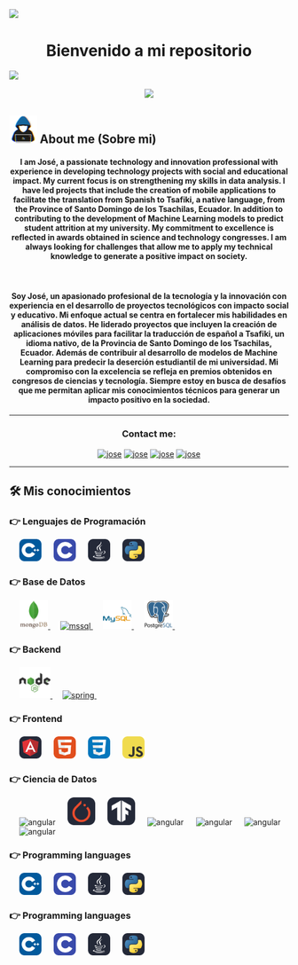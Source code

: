 <!--horizontal divider(gradiant)-->
<img src="https://user-images.githubusercontent.com/73097560/115834477-dbab4500-a447-11eb-908a-139a6edaec5c.gif">

<!--h1 without bottom border-->

<h1 align="center"><b>Bienvenido a mi repositorio</b></h1>

<!--horizontal divider(gradiant)-->
<img src="https://user-images.githubusercontent.com/73097560/115834477-dbab4500-a447-11eb-908a-139a6edaec5c.gif">

<p align="center">
  <a href="https://github.com/DenverCoder1/readme-typing-svg"><img src="https://readme-typing-svg.herokuapp.com?font=Time+New+Roman&color=cyan&size=25&center=true&vCenter=true&width=600&height=100&lines=Ing.+en+Tecnologias+de+la+Informacion;Analista+de+Datos;Freelance;Programador"></a>
</p>

## <picture><img src = "https://github.com/0xAbdulKhalid/0xAbdulKhalid/raw/main/assets/mdImages/about_me.gif" width = 50px></picture> **About me (Sobre mi)**

<h4 align="center">I am José, a passionate technology and innovation professional with experience in developing technology projects with social and educational impact. My current focus is on strengthening my skills in data analysis. I have led projects that include the creation of mobile applications to facilitate the translation from Spanish to Tsafiki, a native language, from the Province of Santo Domingo de los Tsachilas, Ecuador. In addition to contributing to the development of Machine Learning models to predict student attrition at my university. My commitment to excellence is reflected in awards obtained in science and technology congresses. I am always looking for challenges that allow me to apply my technical knowledge to generate a positive impact on society.</h4>

<br>

<h4 align="center">Soy José, un apasionado profesional de la tecnología y la innovación con experiencia en el desarrollo de proyectos tecnológicos con impacto social y educativo. Mi enfoque actual se centra en fortalecer mis habilidades en análisis de datos. He liderado proyectos que incluyen la creación de aplicaciones móviles para facilitar la traducción de español a Tsafiki, un idioma nativo, de la Provincia de Santo Domingo de los Tsachilas, Ecuador. Además de contribuir al desarrollo de modelos de Machine Learning para predecir la deserción estudiantil de mi universidad. Mi compromiso con la excelencia se refleja en premios obtenidos en congresos de ciencias y tecnología. Siempre estoy en busca de desafíos que me permitan aplicar mis conocimientos técnicos para generar un impacto positivo en la sociedad.</h4>

<!-- CONNECTION -->
<hr>      
<h3 align="center">Contact me:</h3>
<p align="center">
  <a href="https://www.linkedin.com/in/jose-ruiz-0367b4168/" target="blank"><img align="center" src="https://raw.githubusercontent.com/rahuldkjain/github-profile-readme-generator/master/src/images/icons/Social/linked-in-alt.svg" alt="jose" height="30" width="40" /></a>
  <a href="https://www.facebook.com/profile.php?id=100001955675666&ref=xav_ig_profile_web" target="blank"><img align="center" src="https://raw.githubusercontent.com/rahuldkjain/github-profile-readme-generator/master/src/images/icons/Social/facebook.svg" alt="jose" height="30" width="40" /></a>
  <a href="https://www.instagram.com/jose_r305/" target="blank"><img align="center" src="https://raw.githubusercontent.com/rahuldkjain/github-profile-readme-generator/master/src/images/icons/Social/instagram.svg" alt="jose" height="30" width="40" /></a>
  <a href="https://www.tiktok.com/@jose.r301" target="blank"><img align="center" src="https://i.pinimg.com/736x/73/f8/6c/73f86cb8c6f319a934b82458eaa27ba6.jpg" alt="jose" height="37" width="42" /></a>
  
</p>

<hr>

## 🛠️ Mis conocimientos

### 👉 Lenguajes de Programación

<p align="left"> 
  &emsp; 
  <a href="https://www.bloodshed.net/" target="_blank"> <img src="https://raw.githubusercontent.com/tandpfun/skill-icons/af89bcc5e478013caaa514c31a3789f25e818193/icons/CPP.svg" alt="c++" width="40" height="40"/></a>
  &emsp;
  <a href="https://visualstudio.microsoft.com/es/vs/features/cplusplus/" target="_blank"> <img src="https://raw.githubusercontent.com/tandpfun/skill-icons/af89bcc5e478013caaa514c31a3789f25e818193/icons/C.svg" alt="c" width="40" height="40"/></a>
  &emsp;
  <a href="https://www.java.com/es/" target="_blank"> <img src="https://raw.githubusercontent.com/tandpfun/skill-icons/af89bcc5e478013caaa514c31a3789f25e818193/icons/Java-Dark.svg" alt="java" width="40" height="40"/></a>
  &emsp;
  <a href="https://www.python.org/" target="_blank"> <img src="https://raw.githubusercontent.com/tandpfun/skill-icons/af89bcc5e478013caaa514c31a3789f25e818193/icons/Python-Dark.svg" alt="python" width="40" height="40"/></a>
  &emsp;

</p>

### 👉 Base de Datos

<p align="left"> 
  &emsp;
   <a href="https://www.mongodb.com/" target="_blank"> <img src="https://raw.githubusercontent.com/devicons/devicon/master/icons/mongodb/mongodb-original-wordmark.svg" alt="mongodb" width="52" height="52"/> </a>
  &emsp; 
  <a href="https://www.microsoft.com/en-us/sql-server" target="_blank"> <img src="https://www.svgrepo.com/show/303229/microsoft-sql-server-logo.svg" alt="mssql" width="52" height="52"/> </a> 
  &emsp;
  <a href="https://www.mysql.com/" target="_blank"> <img src="https://raw.githubusercontent.com/devicons/devicon/master/icons/mysql/mysql-original-wordmark.svg" alt="mysql" width="52" height="52"/> </a> 
  &emsp; 
  <a href="https://www.postgresql.org" target="_blank"> <img src="https://raw.githubusercontent.com/devicons/devicon/master/icons/postgresql/postgresql-original-wordmark.svg" alt="postgresql" width="52" height="52"/> </a> 
  &emsp; 

</p>

### 👉 Backend

<p align="left"> 
  &emsp; 
  <a href="https://nodejs.org" target="_blank"> <img src="https://raw.githubusercontent.com/devicons/devicon/master/icons/nodejs/nodejs-original-wordmark.svg" alt="nodejs" width="56" height="56"/> </a> 
  &emsp;
  <a href="https://spring.io/" target="_blank"> <img src="https://www.vectorlogo.zone/logos/springio/springio-icon.svg" alt="spring" width="45" height="45"/> </a> 
  &emsp;

</p>

### 👉 Frontend

<p align="left"> 
  &emsp; 
  <a target="_blank"> <img src="https://raw.githubusercontent.com/tandpfun/skill-icons/af89bcc5e478013caaa514c31a3789f25e818193/icons/Angular-Dark.svg" alt="angular" width="40" height="40"/></a>
  &emsp;
  <a target="_blank"> <img src="https://raw.githubusercontent.com/tandpfun/skill-icons/af89bcc5e478013caaa514c31a3789f25e818193/icons/HTML.svg" alt="angular" width="40" height="40"/></a>
  &emsp;
  <a target="_blank"> <img src="https://raw.githubusercontent.com/tandpfun/skill-icons/af89bcc5e478013caaa514c31a3789f25e818193/icons/CSS.svg" alt="angular" width="40" height="40"/></a>
  &emsp;
  <a href="https://angular.io" target="_blank"> <img src="https://raw.githubusercontent.com/tandpfun/skill-icons/af89bcc5e478013caaa514c31a3789f25e818193/icons/JavaScript.svg" alt="angular" width="40" height="40"/></a>
  &emsp;

</p>

### 👉 Ciencia de Datos

<p align="left"> 
  &emsp; 
  <a target="_blank"> <img src="https://upload.wikimedia.org/wikipedia/commons/thumb/2/22/Pandas_mark.svg/1200px-Pandas_mark.svg.png" alt="angular" width="50" height="50"/></a>
  &emsp;
  <a target="_blank"> <img src="https://raw.githubusercontent.com/tandpfun/skill-icons/af89bcc5e478013caaa514c31a3789f25e818193/icons/PyTorch-Dark.svg" alt="angular" width="50" height="50"/></a>
  &emsp;
  <a target="_blank"> <img src="https://raw.githubusercontent.com/tandpfun/skill-icons/af89bcc5e478013caaa514c31a3789f25e818193/icons/TensorFlow-Dark.svg" alt="angular" width="50" height="50"/></a>
  &emsp;
  <a target="_blank"> <img src="https://w7.pngwing.com/pngs/811/893/png-transparent-numpy-hd-logo-thumbnail.png" alt="angular" width="50" height="50"/></a>
  &emsp;
  <a target="_blank"> <img src="https://www.statsmodels.org/dev/_images/statsmodels-logo-v2-no-text.svg" alt="angular" width="50" height="50"/></a>
  &emsp;
  <a target="_blank"> <img src="https://upload.wikimedia.org/wikipedia/commons/thumb/0/05/Scikit_learn_logo_small.svg/2560px-Scikit_learn_logo_small.svg.png" alt="angular" width="70" height="50"/></a>
  &emsp;
  <a target="_blank"> <img src="https://upload.wikimedia.org/wikipedia/commons/thumb/0/01/Created_with_Matplotlib-logo.svg/2048px-Created_with_Matplotlib-logo.svg.png" alt="angular" width="50" height="50"/></a>
  &emsp;

</p>

### 👉 Programming languages

<p align="left"> 
  &emsp; 
  <a href="https://angular.io" target="_blank"> <img src="https://raw.githubusercontent.com/tandpfun/skill-icons/af89bcc5e478013caaa514c31a3789f25e818193/icons/CPP.svg" alt="angular" width="40" height="40"/></a>
  &emsp;
  <a href="https://angular.io" target="_blank"> <img src="https://raw.githubusercontent.com/tandpfun/skill-icons/af89bcc5e478013caaa514c31a3789f25e818193/icons/C.svg" alt="angular" width="40" height="40"/></a>
  &emsp;
  <a href="https://angular.io" target="_blank"> <img src="https://raw.githubusercontent.com/tandpfun/skill-icons/af89bcc5e478013caaa514c31a3789f25e818193/icons/Java-Dark.svg" alt="angular" width="40" height="40"/></a>
  &emsp;
  <a href="https://angular.io" target="_blank"> <img src="https://raw.githubusercontent.com/tandpfun/skill-icons/af89bcc5e478013caaa514c31a3789f25e818193/icons/Python-Dark.svg" alt="angular" width="40" height="40"/></a>
  &emsp;

</p>

### 👉 Programming languages

<p align="left"> 
  &emsp; 
  <a href="https://angular.io" target="_blank"> <img src="https://raw.githubusercontent.com/tandpfun/skill-icons/af89bcc5e478013caaa514c31a3789f25e818193/icons/CPP.svg" alt="angular" width="40" height="40"/></a>
  &emsp;
  <a href="https://angular.io" target="_blank"> <img src="https://raw.githubusercontent.com/tandpfun/skill-icons/af89bcc5e478013caaa514c31a3789f25e818193/icons/C.svg" alt="angular" width="40" height="40"/></a>
  &emsp;
  <a href="https://angular.io" target="_blank"> <img src="https://raw.githubusercontent.com/tandpfun/skill-icons/af89bcc5e478013caaa514c31a3789f25e818193/icons/Java-Dark.svg" alt="angular" width="40" height="40"/></a>
  &emsp;
  <a href="https://angular.io" target="_blank"> <img src="https://raw.githubusercontent.com/tandpfun/skill-icons/af89bcc5e478013caaa514c31a3789f25e818193/icons/Python-Dark.svg" alt="angular" width="40" height="40"/></a>
  &emsp;

</p>




